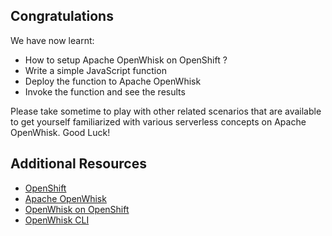 ## Congratulations

We have now learnt:

* How to setup Apache OpenWhisk on OpenShift ?
* Write a simple JavaScript function
* Deploy the function to Apache OpenWhisk
* Invoke the function and see the results

Please take sometime to play with other related scenarios that are available to get yourself familiarized with various serverless concepts on Apache OpenWhisk. Good Luck!

## Additional Resources

* [OpenShift](https://www.openshift.com/)
* [Apache OpenWhisk](https://openwhisk.apache.org/)
* [OpenWhisk on OpenShift](https://github.com/projectodd/openwhisk-openshift)
* [OpenWhisk CLI](https://github.com/apache/incubator-openwhisk-cli)


